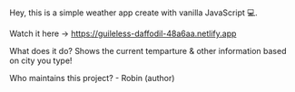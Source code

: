 Hey, this is a simple weather app create with vanilla JavaScript 💻.

Watch it here -> https://guileless-daffodil-48a6aa.netlify.app

What does it do? Shows the current temparture & other information based on city you type!

Who maintains this project? - Robin (author)
